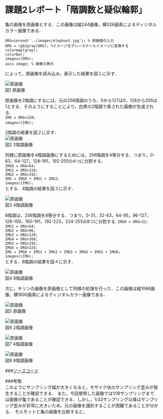 # 課題2レポート「階調数と疑似輪郭」
亀の画像を原画像とする．この画像は縦244画像，横326画素によるディジタルカラー画像である．

`ORG=imread('../images/elephant.jpg'); % 原画像の入力`  
`ORG = rgb2gray(ORG); %イメージをグレースケールイメージに変換する`  
`colormap(gray);`  
`colorbar;`  
`imagesc(ORG);`  
`axis image; % 画像の表示`  

によって，原画像を読み込み，表示した結果を図１に示す．

![原画像](https://github.com/suke123/matlab_image_processing/blob/master/%E8%AA%B2%E9%A1%8C2/images/motoimage.png)  
図1 原画像

原画像を2階調にするには，元の256階調のうち、0から127は0，128から255は1とする．そのようにすることにより，白黒の2階調で表された画像が生成される．  
`IMG = ORG>128;`        
`imagesc(IMG);`  

2階調の結果を図２に示す．  
![原画像](https://github.com/suke123/matlab_image_processing/blob/master/%E8%AA%B2%E9%A1%8C2/images/2kaityou.png)  
図2 2階調画像  

同様に原画像を4階調画像にするためには，256階調を4等分する．つまり，0-63，64-127，128-191，192-255の4つに分割する．  
`IMG0 = ORG>64;`  
`IMG1 = ORG>128;`  
`IMG2 = ORG>192;`  
`IMG = IMG0 + IMG1 + IMG2;`  
`imagesc(IMG);`  
とする．4階調の結果を図３に示す．  

![原画像](https://github.com/suke123/matlab_image_processing/blob/master/%E8%AA%B2%E9%A1%8C2/images/4kaityou.png)  
図3 4階調画像  

8階調は，256階調を8等分する．つまり，0-31，32-63，64-95，96-127，128-159，160-191，192-223，224-255の8つに分割する.
`IMG0 = ORG>32;`     
`IMG1 = ORG>64;`     
`IMG2 = ORG>96;`     
`IMG3 = ORG>128;`    
`IMG4 = ORG>160;`    
`IMG5 = ORG>192;`     
`IMG6 = ORG>224;`     
`IMG = IMG0 + IMG1 + IMG2 + IMG3 + IMG4 + IMG5 + IMG6;`    
`imagesc(IMG);`     
とする．8階調の結果を図４に示す．    

![原画像](https://github.com/suke123/matlab_image_processing/blob/master/%E8%AA%B2%E9%A1%8C2/images/8kaityou.png)  
図4 8階調画像

次に，キリンの画像を原画像として同様の処理を行った．この画像は縦1066画像，横1600画素によるディジタルカラー画像である．

![原画像](https://github.com/suke123/matlab_image_processing/blob/master/%E8%AA%B2%E9%A1%8C2/images/giraffe0.png)  
図5 原画像

![原画像](https://github.com/suke123/matlab_image_processing/blob/master/%E8%AA%B2%E9%A1%8C2/images/giraffe1.png)  
図6 2階調画像  

![原画像](https://github.com/suke123/matlab_image_processing/blob/master/%E8%AA%B2%E9%A1%8C2/images/giraffe2.png)  
図7 4階調画像  

![原画像](https://github.com/suke123/matlab_image_processing/blob/master/%E8%AA%B2%E9%A1%8C2/images/giraffe3.png)  
図8 8階調画像  

###[ソースコード](https://github.com/suke123/matlab_image_processing/blob/master/%E8%AA%B2%E9%A1%8C2/kadai2.m)  

###考察  
このようにサンプリング幅が大きくなると，モザイク状のサンプリング歪みが発生することが確認できる．
また，今回使用した画像では1/16サンプリングまでは画像が亀であることが確認できる．しかし，1/32サンプリング以降はサンプリング歪みが非常に大きいため，元の画像を識別することが困難であることが分かる．
モルモットと亀の画像を比較すると，
